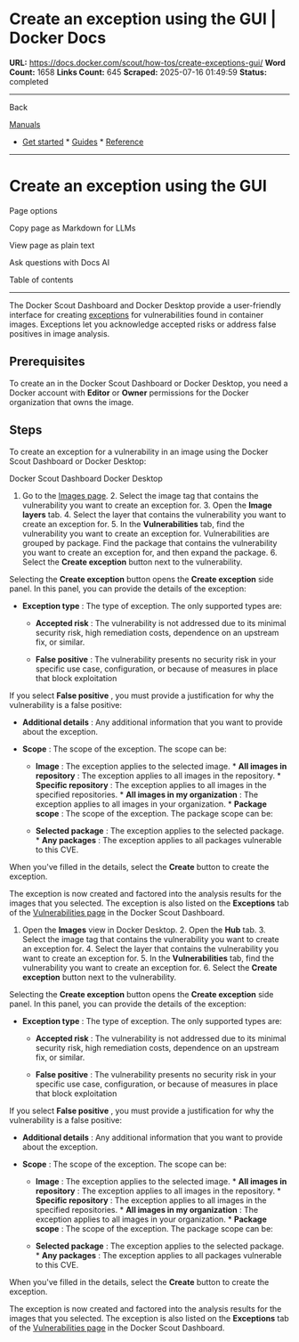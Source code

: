 # Create an exception using the GUI | Docker Docs

**URL:** https://docs.docker.com/scout/how-tos/create-exceptions-gui/
**Word Count:** 1658
**Links Count:** 645
**Scraped:** 2025-07-16 01:49:59
**Status:** completed

---

Back

[Manuals](https://docs.docker.com/manuals/)

  * [Get started](https://docs.docker.com/get-started/)   * [Guides](https://docs.docker.com/guides/)   * [Reference](https://docs.docker.com/reference/)

* * *

# Create an exception using the GUI

Page options

Copy page as Markdown for LLMs

View page as plain text

Ask questions with Docs AI

Table of contents

* * *

The Docker Scout Dashboard and Docker Desktop provide a user-friendly interface for creating [exceptions](https://docs.docker.com/scout/explore/exceptions/) for vulnerabilities found in container images. Exceptions let you acknowledge accepted risks or address false positives in image analysis.

## Prerequisites

To create an in the Docker Scout Dashboard or Docker Desktop, you need a Docker account with **Editor** or **Owner** permissions for the Docker organization that owns the image.

## Steps

To create an exception for a vulnerability in an image using the Docker Scout Dashboard or Docker Desktop:

Docker Scout Dashboard  Docker Desktop

  1. Go to the [Images page](https://scout.docker.com/reports/images).   2. Select the image tag that contains the vulnerability you want to create an exception for.   3. Open the **Image layers** tab.   4. Select the layer that contains the vulnerability you want to create an exception for.   5. In the **Vulnerabilities** tab, find the vulnerability you want to create an exception for. Vulnerabilities are grouped by package. Find the package that contains the vulnerability you want to create an exception for, and then expand the package.   6. Select the **Create exception** button next to the vulnerability.

Selecting the **Create exception** button opens the **Create exception** side panel. In this panel, you can provide the details of the exception:

  * **Exception type** : The type of exception. The only supported types are:

    * **Accepted risk** : The vulnerability is not addressed due to its minimal security risk, high remediation costs, dependence on an upstream fix, or similar.

    * **False positive** : The vulnerability presents no security risk in your specific use case, configuration, or because of measures in place that block exploitation

If you select **False positive** , you must provide a justification for why the vulnerability is a false positive:

  * **Additional details** : Any additional information that you want to provide about the exception.

  * **Scope** : The scope of the exception. The scope can be:

    * **Image** : The exception applies to the selected image.     * **All images in repository** : The exception applies to all images in the repository.     * **Specific repository** : The exception applies to all images in the specified repositories.     * **All images in my organization** : The exception applies to all images in your organization.   * **Package scope** : The scope of the exception. The package scope can be:

    * **Selected package** : The exception applies to the selected package.     * **Any packages** : The exception applies to all packages vulnerable to this CVE.

When you've filled in the details, select the **Create** button to create the exception.

The exception is now created and factored into the analysis results for the images that you selected. The exception is also listed on the **Exceptions** tab of the [Vulnerabilities page](https://scout.docker.com/reports/vulnerabilities/exceptions) in the Docker Scout Dashboard.

  1. Open the **Images** view in Docker Desktop.   2. Open the **Hub** tab.   3. Select the image tag that contains the vulnerability you want to create an exception for.   4. Select the layer that contains the vulnerability you want to create an exception for.   5. In the **Vulnerabilities** tab, find the vulnerability you want to create an exception for.   6. Select the **Create exception** button next to the vulnerability.

Selecting the **Create exception** button opens the **Create exception** side panel. In this panel, you can provide the details of the exception:

  * **Exception type** : The type of exception. The only supported types are:

    * **Accepted risk** : The vulnerability is not addressed due to its minimal security risk, high remediation costs, dependence on an upstream fix, or similar.

    * **False positive** : The vulnerability presents no security risk in your specific use case, configuration, or because of measures in place that block exploitation

If you select **False positive** , you must provide a justification for why the vulnerability is a false positive:

  * **Additional details** : Any additional information that you want to provide about the exception.

  * **Scope** : The scope of the exception. The scope can be:

    * **Image** : The exception applies to the selected image.     * **All images in repository** : The exception applies to all images in the repository.     * **Specific repository** : The exception applies to all images in the specified repositories.     * **All images in my organization** : The exception applies to all images in your organization.   * **Package scope** : The scope of the exception. The package scope can be:

    * **Selected package** : The exception applies to the selected package.     * **Any packages** : The exception applies to all packages vulnerable to this CVE.

When you've filled in the details, select the **Create** button to create the exception.

The exception is now created and factored into the analysis results for the images that you selected. The exception is also listed on the **Exceptions** tab of the [Vulnerabilities page](https://scout.docker.com/reports/vulnerabilities/exceptions) in the Docker Scout Dashboard.